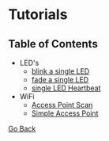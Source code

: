 # Tutorials

## Table of Contents

- LED's
  - [blink a single LED](./LED/single_led_blink.py)
  - [fade a single LED](./LED/single_led_fade.py)
  - [single LED Heartbeat](./LED/single_led_heartbeat.py)
- WiFi
  - [Access Point Scan](./WiFi/access_point_scan.py)
  - [Simple Access Point](./WiFi/simple_access_point.py)

[Go Back](https://github.com/Lupin3000/ESP)
